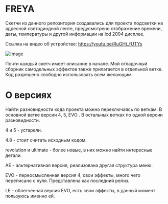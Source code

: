 # FREYA

Скетчи из данного репозитория создавались для проекта подсветки на адресной светодиодной ленте, предусмотрено отображение времени, даты, температуры и другой информации на lcd 2004 дисплее. 

Ссылка на видео об устройстве: https://youtu.be/RuGHt_fUTYs 

![image](https://github.com/EasyAmper/FREYA/assets/101988287/3a868938-ca93-4386-802b-aa0899c07406)



Почти каждый скетч имеет описание в начале.
Мой отладочный сборник самодельных эффектов также прилагается в отдельной ветке.
Код разрешено свободно использовать всем желающим.

# О версиях 

Найти разновидности кода проекта можно переключаясь по веткам. В основной ветке версии 4, 5, EVO . В остальных ветках по одной версии разновидности.

4 и 5 - устарели. 

4.8 - стоит считать исходным кодом.

revolution и ultimate - более новые, в них можно найти интересные детали.

AE - альтернативная версия, реализована другая структура меню.

EVO - переосмысленная версия 4, свои эффекты, много чего переписано с нуля. Представлена как последний релиз.

LE - облегченная версия EVO, есть свои эффекты, в данный момент пользуюсь именно ей.


